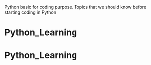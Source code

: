 
Python basic for coding purpose.
Topics that we should know before starting coding in Python
# Python_Learning
# Python_Learning
